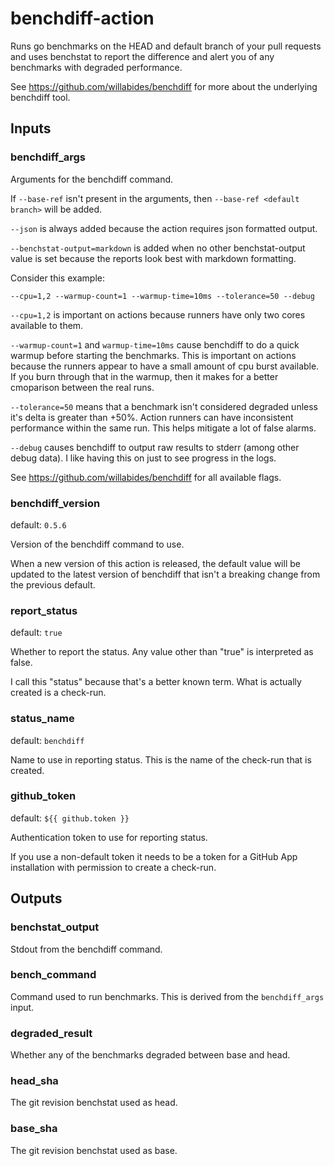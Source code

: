 # benchdiff-action

<!--- start action output --->

Runs go benchmarks on the HEAD and default branch of your pull requests and uses benchstat to
report the difference and alert you of any benchmarks with degraded performance.

See https://github.com/willabides/benchdiff for more about the underlying benchdiff tool.


## Inputs

### benchdiff_args

Arguments for the benchdiff command.

If `--base-ref` isn't present in the arguments, then `--base-ref <default branch>` will be added.

`--json` is always added because the action requires json formatted output.

`--benchstat-output=markdown` is added when no other benchstat-output value is set because the reports look best
with markdown formatting.

Consider this example:
```
--cpu=1,2 --warmup-count=1 --warmup-time=10ms --tolerance=50 --debug
```
`--cpu=1,2` is important on actions because runners have only two cores available to them.

`--warmup-count=1` and `warmup-time=10ms` cause benchdiff to do a quick warmup before starting the benchmarks.
This is important on actions because the runners appear to have a small amount of cpu burst available. If you burn
through that in the warmup, then it makes for a better cmoparison between the real runs.

`--tolerance=50` means that a benchmark isn't considered degraded unless it's delta is greater than +50%. Action
runners can have inconsistent performance within the same run. This helps mitigate a lot of false alarms.

`--debug` causes benchdiff to output raw results to stderr (among other debug data). I like having this on just
to see progress in the logs.

See https://github.com/willabides/benchdiff for all available flags.


### benchdiff_version

default: `0.5.6`

Version of the benchdiff command to use.

When a new version of this action is released, the default value will be updated to the latest version of
benchdiff that isn't a breaking change from the previous default.


### report_status

default: `true`

Whether to report the status. Any value other than "true" is interpreted as false.

I call this "status" because that's a better known term. What is actually created is a check-run.


### status_name

default: `benchdiff`

Name to use in reporting status. This is the name of the check-run that is created.


### github_token

default: `${{ github.token }}`

Authentication token to use for reporting status.

If you use a non-default token it needs to be a token for a GitHub App installation with permission to create a
check-run.


## Outputs

### benchstat_output

Stdout from the benchdiff command.


### bench_command

Command used to run benchmarks. This is derived from the `benchdiff_args` input.


### degraded_result

Whether any of the benchmarks degraded between base and head.

### head_sha

The git revision benchstat used as head.

### base_sha

The git revision benchstat used as base.
<!--- end action output --->
